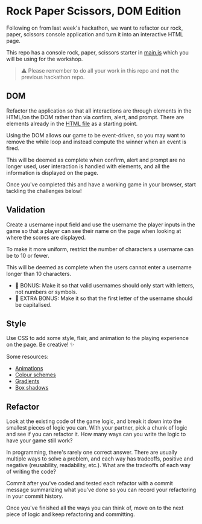# Rock Paper Scissors, DOM Edition

Following on from last week's hackathon, we want to refactor our rock, paper, scissors console application and turn it into an interactive HTML page.

This repo has a console rock, paper, scissors starter in [main.js](main.js) which you will be using for the workshop.

> ⚠️ Please remember to do all your work in this repo and **not** the previous hackathon repo.

## DOM

Refactor the application so that all interactions are through elements in the HTML/on the DOM rather than via confirm, alert, and prompt. There are elements already in the [HTML file](index.html) as a starting point.

Using the DOM allows our game to be event-driven, so you may want to remove the while loop and instead compute the winner when an event is fired.

This will be deemed as complete when confirm, alert and prompt are no longer used, user interaction is handled with elements, and all the information is displayed on the page.

Once you've completed this and have a working game in your browser, start tackling the challenges below!

## Validation

Create a username input field and use the username the player inputs in the game so that a player can see their name on the page when looking at where the scores are displayed.

To make it more uniform, restrict the number of characters a username can be to 10 or fewer.

This will be deemed as complete when the users cannot enter a username longer than 10 characters.

- 🌟 BONUS: Make it so that valid usernames should only start with letters, not numbers or symbols.
- 🌟 EXTRA BONUS: Make it so that the first letter of the username should be capitalised.

## Style

Use CSS to add some style, flair, and animation to the playing experience on the page. Be creative! ✨

Some resources:

- [Animations](https://www.w3schools.com/css/css3_animations.asp)
- [Colour schemes](https://coolors.co/)
- [Gradients](https://www.w3schools.com/css/css3_gradients.asp)
- [Box shadows](https://developer.mozilla.org/en-US/docs/Web/CSS/box-shadow)

## Refactor

Look at the existing code of the game logic, and break it down into the smallest pieces of logic you can. With your partner, pick a chunk of logic and see if you can refactor it. How many ways can you write the logic to have your game still work?

In programming, there's rarely one correct answer. There are usually multiple ways to solve a problem, and each way has tradeoffs, positive and negative (reusability, readability, etc.). What are the tradeoffs of each way of writing the code?

Commit after you've coded and tested each refactor with a commit message summarizing what you've done so you can record your refactoring in your commit history.

Once you've finished all the ways you can think of, move on to the next piece of logic and keep refactoring and committing.
